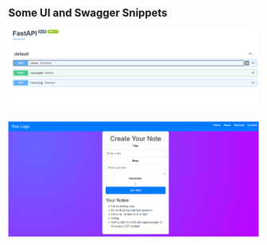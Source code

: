 
## Some UI and Swagger Snippets ##

![UI SS](/3_FastApiWithMongoDB_GetnPostMethodsWithUIform/SS_of_APP/swaggerUI.png)

![UI SS](/3_FastApiWithMongoDB_GetnPostMethodsWithUIform/SS_of_APP/myNoteUI.png)